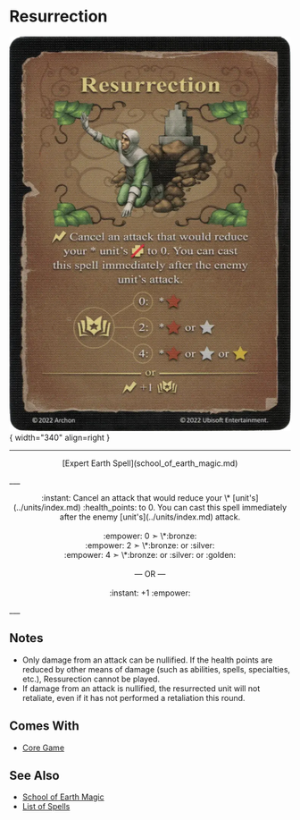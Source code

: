 # Resurrection

![Resurrection](../assets/spells-resurrection.webp){ width="340" align=right }

___
<p style="text-align: center;" markdown>[Expert Earth Spell](school_of_earth_magic.md)</p>
___
<p style="text-align: center;" markdown>:instant: Cancel an attack that would reduce your \* [unit's](../units/index.md) :health_points: to 0. You can cast this spell immediately after the enemy [unit's](../units/index.md) attack.<br><br>:empower: 0 ➣ \*:bronze:<br>:empower: 2 ➣ \*:bronze: or :silver:<br>:empower: 4 ➣ \*:bronze: or :silver: or :golden:<br><br>— OR —<br><br>:instant: +1 :empower:</p>
___


## Notes

- Only damage from an attack can be nullified. If the health points are reduced by other means of damage (such as abilities, spells, specialties, etc.), Ressurection cannot be played.
- If damage from an attack is nullified, the resurrected unit will not retaliate, even if it has not performed a retaliation this round.


## Comes With

- [Core Game](../content/core_game.md)


## See Also

- [School of Earth Magic](school_of_earth_magic.md)
- [List of Spells](index.md)
